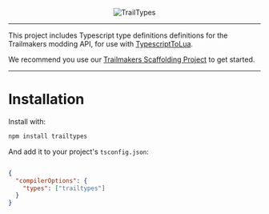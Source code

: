 <p align="center">
  <img src="https://github.com/user-attachments/assets/0f6d97ee-b863-433a-aa58-db8621cdef8e" alt="TrailTypes"/>
</p>

---

This project includes Typescript type definitions definitions for the Trailmakers modding API, for use with [TypescriptToLua](https://github.com/TypeScriptToLua/TypeScriptToLua).

We recommend you use our [Trailmakers Scaffolding Project](https://github.com/trailtypes/trailmakers-scaffolding) to get started.

---
# Installation

Install with:

```bash
npm install trailtypes
```

And add it to your project's `tsconfig.json`:

```json

{
  "compilerOptions": {
    "types": ["trailtypes"]
  }
}
```
